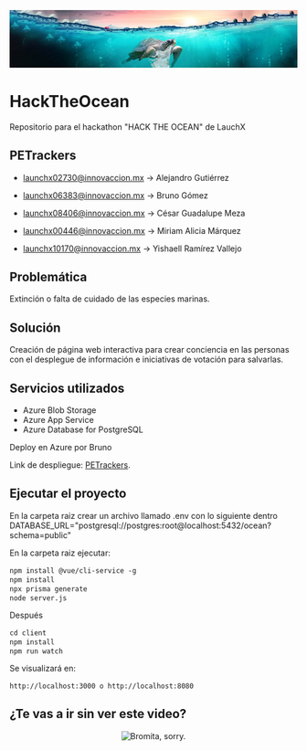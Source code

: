 <p align="center">
  <img src="/docs/img/header.jpg">
</p>

# HackTheOcean
Repositorio para el hackathon "HACK THE OCEAN" de LauchX 

## PETrackers

 * launchx02730@innovaccion.mx -> Alejandro Gutiérrez

 * launchx06383@innovaccion.mx -> Bruno Gómez

 * launchx08406@innovaccion.mx -> César Guadalupe Meza

 * launchx00446@innovaccion.mx -> Miriam Alicia Márquez

 * launchx10170@innovaccion.mx -> Yishaell Ramírez Vallejo

## Problemática

Extinción o falta de cuidado de las especies marinas.

## Solución 

Creación de página web interactiva para crear conciencia en las personas con el desplegue de información e iniciativas de votación para salvarlas.

## Servicios utilizados

 - Azure Blob Storage
 - Azure App Service 
 - Azure Database for PostgreSQL

Deploy en Azure por Bruno

Link de despliegue: [PETrackers](https://ocean-x.azurewebsites.net/).

## Ejecutar el proyecto

En la carpeta raiz crear un archivo llamado .env con lo siguiente dentro DATABASE_URL="postgresql://postgres:root@localhost:5432/ocean?schema=public"

En la carpeta raiz ejecutar:

    npm install @vue/cli-service -g
    npm install
    npx prisma generate
    node server.js

Después

    cd client
    npm install 
    npm run watch

Se visualizará en: 

    http://localhost:3000 o http://localhost:8080

## ¿Te vas a ir sin ver este video?

<p align="center">
  <img src="https://i.pinimg.com/originals/60/c1/4a/60c14a43fb4745795b3b358868517e79.png" width="350" title="Bromita, sorry.">
</p>
    
